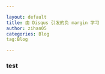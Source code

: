 ```yaml
---

layout: default
title: 由 Disqus 引发的负 margin 学习
author: zihan05
categories: Blog
tag:Blog

---
```


### test
